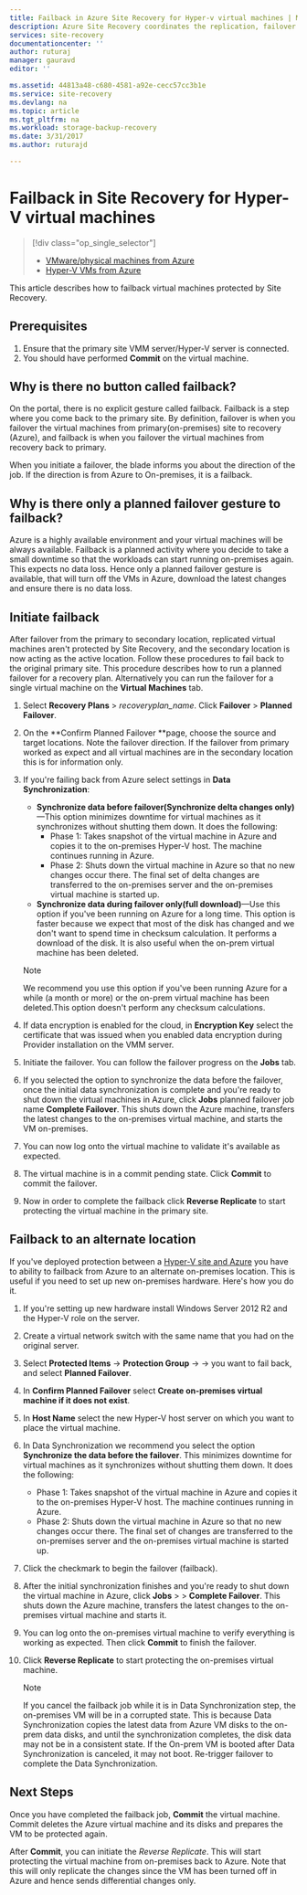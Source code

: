 ```yaml
---
title: Failback in Azure Site Recovery for Hyper-v virtual machines | Microsoft Docs
description: Azure Site Recovery coordinates the replication, failover and recovery of virtual machines and physical servers. Learn about failback from Azure to on-premises datacenter.
services: site-recovery
documentationcenter: ''
author: ruturaj
manager: gauravd
editor: ''

ms.assetid: 44813a48-c680-4581-a92e-cecc57cc3b1e
ms.service: site-recovery
ms.devlang: na
ms.topic: article
ms.tgt_pltfrm: na
ms.workload: storage-backup-recovery
ms.date: 3/31/2017
ms.author: ruturajd

---
```


# Failback in Site Recovery for Hyper-V virtual machines

> [!div class="op_single_selector"]
> * [VMware/physical machines from Azure](site-recovery-how-to-failback-azure-to-vmware.md)
> * [Hyper-V VMs from Azure](site-recovery-failback-from-azure-to-hyper-v.md)

This article describes how to failback virtual machines protected by Site Recovery. 

## Prerequisites
1. Ensure that the primary site VMM server/Hyper-V server is connected.
2. You should have performed **Commit** on the virtual machine.

## Why is there no button called failback?
On the portal, there is no explicit gesture called failback. Failback is a step where you come back to the primary site. By definition, failover is when you failover the virtual machines from primary(on-premises) site to recovery (Azure), and failback is when you failover the virtual machines from recovery back to primary.

When you initiate a failover, the blade informs you about the direction of the job. If the direction is from Azure to On-premises, it is a failback.

## Why is there only a planned failover gesture to failback?
Azure is a highly available environment and your virtual machines will be always available. Failback is a planned activity where you decide to take a small downtime so that the workloads can start running on-premises again. This expects no data loss. Hence only a planned failover gesture is available, that will turn off the VMs in Azure, download the latest changes and ensure there is no data loss.

## Initiate failback
After failover from the primary to secondary location, replicated virtual machines aren't protected by Site Recovery, and the secondary location is now acting as the active location. Follow these procedures to fail back to the original primary site. This procedure describes how to run a planned failover for a recovery plan. Alternatively you can run the failover for a single virtual machine on the **Virtual Machines** tab.

1. Select **Recovery Plans** > *recoveryplan_name*. Click **Failover** > **Planned Failover**.
2. On the **Confirm Planned Failover **page, choose the source and target locations. Note the failover direction. If the failover from primary worked as expect and all virtual machines are in the secondary location this is for information only.
3. If you're failing back from Azure select settings in **Data Synchronization**:

   * **Synchronize data before failover(Synchronize delta changes only)**—This option minimizes downtime for virtual machines as it synchronizes without shutting them down. It does the following:
     * Phase 1: Takes snapshot of the virtual machine in Azure and copies it to the on-premises Hyper-V host. The machine continues running in Azure.
     * Phase 2: Shuts down the virtual machine in Azure so that no new changes occur there. The final set of delta changes are transferred to the on-premises server and the on-premises virtual machine is started up.

    - **Synchronize data during failover only(full download)**—Use this option if you've been running on Azure for a long time. This option is faster because we expect that most of the disk has changed and we don't want to spend time in checksum calculation. It performs a download of the disk. It is also useful when the on-prem virtual machine has been deleted.

	>[!NOTE] 
	>We recommend you use this option if you've been running Azure for a while (a month or more) or the on-prem virtual machine has been deleted.This option doesn't perform any checksum calculations.
	>
	>




4. If data encryption is enabled for the cloud, in **Encryption Key** select the certificate that was issued when you enabled data encryption during Provider installation on the VMM server.
5. Initiate the failover. You can follow the failover progress on the **Jobs** tab.
6. If you selected the option to synchronize the data before the failover, once the initial data synchronization is complete and you're ready to shut down the virtual machines in Azure, click **Jobs** planned failover job name **Complete Failover**. This shuts down the Azure machine, transfers the latest changes to the on-premises virtual machine, and starts the VM on-premises.
7. You can now log onto the virtual machine to validate it's available as expected.
8. The virtual machine is in a commit pending state. Click **Commit** to commit the failover.
9. Now in order to complete the failback click **Reverse Replicate** to start protecting the virtual machine in the primary site.

## Failback to an alternate location
If you've deployed protection between a [Hyper-V site and Azure](site-recovery-hyper-v-site-to-azure.md) you have to ability to failback from Azure to an alternate on-premises location. This is useful if you need to set up new on-premises hardware. Here's how you do it.

1. If you're setting up new hardware install Windows Server 2012 R2 and the Hyper-V role on the server.
2. Create a virtual network switch with the same name that you had on the original server.
3. Select **Protected Items** -> **Protection Group** -> <ProtectionGroupName> -> <VirtualMachineName> you want to fail back, and select **Planned Failover**.
4. In **Confirm Planned Failover** select **Create on-premises virtual machine if it does not exist**.
5. In **Host Name** select the new Hyper-V host server on which you want to place the virtual machine.
6. In Data Synchronization we recommend you select  the option **Synchronize the data before the failover**. This minimizes downtime for virtual machines as it synchronizes without shutting them down. It does the following:

   * Phase 1: Takes snapshot of the virtual machine in Azure and copies it to the on-premises Hyper-V host. The machine continues running in Azure.
   * Phase 2: Shuts down the virtual machine in Azure so that no new changes occur there. The final set of changes are transferred to the on-premises server and the on-premises virtual machine is started up.
7. Click the checkmark to begin the failover (failback).
8. After the initial synchronization finishes and you're ready to shut down the virtual machine in Azure, click **Jobs** > <planned failover job> > **Complete Failover**. This shuts down the Azure machine, transfers the latest changes to the on-premises virtual machine and starts it.
9. You can log onto the on-premises virtual machine to verify everything is working as expected. Then click **Commit** to finish the failover.
10. Click **Reverse Replicate** to start protecting the on-premises virtual machine.

    > [!NOTE]
    > If you cancel the failback job while it is in Data Synchronization step, the on-premises VM will be in a corrupted state. This is because Data Synchronization copies the latest data from Azure VM disks to the on-prem data disks, and until the synchronization completes, the disk data may not be in a consistent state. If the On-prem VM is booted after Data Synchronization is canceled, it may not boot. Re-trigger failover to complete the Data Synchronization.
    >
    >



## Next Steps

Once you have completed the failback job, **Commit** the virtual machine. Commit deletes the Azure virtual machine and its disks and prepares the VM to be protected again.

After **Commit**, you can initiate the *Reverse Replicate*. This will start protecting the virtual machine from on-premises back to Azure. Note that this will only replicate the changes since the VM has been turned off in Azure and hence sends differential changes only.


